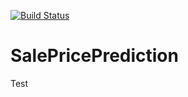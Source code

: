 [![Build Status](https://travis-ci.org/isultane/SalePricePrediction.svg?branch=master)](https://travis-ci.org/isultane/SalePricePrediction) 
# SalePricePrediction
Test
